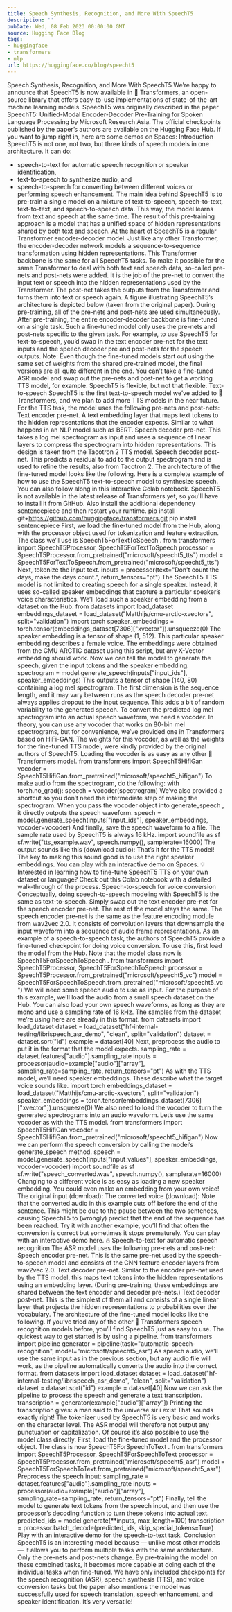 ```yaml
---
title: Speech Synthesis, Recognition, and More With SpeechT5
description: ''
pubDate: Wed, 08 Feb 2023 00:00:00 GMT
source: Hugging Face Blog
tags:
- huggingface
- transformers
- nlp
url: https://huggingface.co/blog/speecht5
---
```


Speech Synthesis, Recognition, and More With SpeechT5
We’re happy to announce that SpeechT5 is now available in 🤗 Transformers, an open-source library that offers easy-to-use implementations of state-of-the-art machine learning models.
SpeechT5 was originally described in the paper SpeechT5: Unified-Modal Encoder-Decoder Pre-Training for Spoken Language Processing by Microsoft Research Asia. The official checkpoints published by the paper’s authors are available on the Hugging Face Hub.
If you want to jump right in, here are some demos on Spaces:
Introduction
SpeechT5 is not one, not two, but three kinds of speech models in one architecture.
It can do:
- speech-to-text for automatic speech recognition or speaker identification,
- text-to-speech to synthesize audio, and
- speech-to-speech for converting between different voices or performing speech enhancement.
The main idea behind SpeechT5 is to pre-train a single model on a mixture of text-to-speech, speech-to-text, text-to-text, and speech-to-speech data. This way, the model learns from text and speech at the same time. The result of this pre-training approach is a model that has a unified space of hidden representations shared by both text and speech.
At the heart of SpeechT5 is a regular Transformer encoder-decoder model. Just like any other Transformer, the encoder-decoder network models a sequence-to-sequence transformation using hidden representations. This Transformer backbone is the same for all SpeechT5 tasks.
To make it possible for the same Transformer to deal with both text and speech data, so-called pre-nets and post-nets were added. It is the job of the pre-net to convert the input text or speech into the hidden representations used by the Transformer. The post-net takes the outputs from the Transformer and turns them into text or speech again.
A figure illustrating SpeechT5’s architecture is depicted below (taken from the original paper).
During pre-training, all of the pre-nets and post-nets are used simultaneously. After pre-training, the entire encoder-decoder backbone is fine-tuned on a single task. Such a fine-tuned model only uses the pre-nets and post-nets specific to the given task. For example, to use SpeechT5 for text-to-speech, you’d swap in the text encoder pre-net for the text inputs and the speech decoder pre and post-nets for the speech outputs.
Note: Even though the fine-tuned models start out using the same set of weights from the shared pre-trained model, the final versions are all quite different in the end. You can’t take a fine-tuned ASR model and swap out the pre-nets and post-net to get a working TTS model, for example. SpeechT5 is flexible, but not that flexible.
Text-to-speech
SpeechT5 is the first text-to-speech model we’ve added to 🤗 Transformers, and we plan to add more TTS models in the near future.
For the TTS task, the model uses the following pre-nets and post-nets:
Text encoder pre-net. A text embedding layer that maps text tokens to the hidden representations that the encoder expects. Similar to what happens in an NLP model such as BERT.
Speech decoder pre-net. This takes a log mel spectrogram as input and uses a sequence of linear layers to compress the spectrogram into hidden representations. This design is taken from the Tacotron 2 TTS model.
Speech decoder post-net. This predicts a residual to add to the output spectrogram and is used to refine the results, also from Tacotron 2.
The architecture of the fine-tuned model looks like the following.
Here is a complete example of how to use the SpeechT5 text-to-speech model to synthesize speech. You can also follow along in this interactive Colab notebook.
SpeechT5 is not available in the latest release of Transformers yet, so you'll have to install it from GitHub. Also install the additional dependency sentencepiece and then restart your runtime.
pip install git+https://github.com/huggingface/transformers.git
pip install sentencepiece
First, we load the fine-tuned model from the Hub, along with the processor object used for tokenization and feature extraction. The class we’ll use is SpeechT5ForTextToSpeech
.
from transformers import SpeechT5Processor, SpeechT5ForTextToSpeech
processor = SpeechT5Processor.from_pretrained("microsoft/speecht5_tts")
model = SpeechT5ForTextToSpeech.from_pretrained("microsoft/speecht5_tts")
Next, tokenize the input text.
inputs = processor(text="Don't count the days, make the days count.", return_tensors="pt")
The SpeechT5 TTS model is not limited to creating speech for a single speaker. Instead, it uses so-called speaker embeddings that capture a particular speaker’s voice characteristics. We’ll load such a speaker embedding from a dataset on the Hub.
from datasets import load_dataset
embeddings_dataset = load_dataset("Matthijs/cmu-arctic-xvectors", split="validation")
import torch
speaker_embeddings = torch.tensor(embeddings_dataset[7306]["xvector"]).unsqueeze(0)
The speaker embedding is a tensor of shape (1, 512). This particular speaker embedding describes a female voice. The embeddings were obtained from the CMU ARCTIC dataset using this script, but any X-Vector embedding should work.
Now we can tell the model to generate the speech, given the input tokens and the speaker embedding.
spectrogram = model.generate_speech(inputs["input_ids"], speaker_embeddings)
This outputs a tensor of shape (140, 80) containing a log mel spectrogram. The first dimension is the sequence length, and it may vary between runs as the speech decoder pre-net always applies dropout to the input sequence. This adds a bit of random variability to the generated speech.
To convert the predicted log mel spectrogram into an actual speech waveform, we need a vocoder. In theory, you can use any vocoder that works on 80-bin mel spectrograms, but for convenience, we’ve provided one in Transformers based on HiFi-GAN. The weights for this vocoder, as well as the weights for the fine-tuned TTS model, were kindly provided by the original authors of SpeechT5.
Loading the vocoder is as easy as any other 🤗 Transformers model.
from transformers import SpeechT5HifiGan
vocoder = SpeechT5HifiGan.from_pretrained("microsoft/speecht5_hifigan")
To make audio from the spectrogram, do the following:
with torch.no_grad():
speech = vocoder(spectrogram)
We’ve also provided a shortcut so you don’t need the intermediate step of making the spectrogram. When you pass the vocoder object into generate_speech
, it directly outputs the speech waveform.
speech = model.generate_speech(inputs["input_ids"], speaker_embeddings, vocoder=vocoder)
And finally, save the speech waveform to a file. The sample rate used by SpeechT5 is always 16 kHz.
import soundfile as sf
sf.write("tts_example.wav", speech.numpy(), samplerate=16000)
The output sounds like this (download audio):
That’s it for the TTS model! The key to making this sound good is to use the right speaker embeddings.
You can play with an interactive demo on Spaces.
💡 Interested in learning how to fine-tune SpeechT5 TTS on your own dataset or language? Check out this Colab notebook with a detailed walk-through of the process.
Speech-to-speech for voice conversion
Conceptually, doing speech-to-speech modeling with SpeechT5 is the same as text-to-speech. Simply swap out the text encoder pre-net for the speech encoder pre-net. The rest of the model stays the same.
The speech encoder pre-net is the same as the feature encoding module from wav2vec 2.0. It consists of convolution layers that downsample the input waveform into a sequence of audio frame representations.
As an example of a speech-to-speech task, the authors of SpeechT5 provide a fine-tuned checkpoint for doing voice conversion. To use this, first load the model from the Hub. Note that the model class now is SpeechT5ForSpeechToSpeech
.
from transformers import SpeechT5Processor, SpeechT5ForSpeechToSpeech
processor = SpeechT5Processor.from_pretrained("microsoft/speecht5_vc")
model = SpeechT5ForSpeechToSpeech.from_pretrained("microsoft/speecht5_vc")
We will need some speech audio to use as input. For the purpose of this example, we’ll load the audio from a small speech dataset on the Hub. You can also load your own speech waveforms, as long as they are mono and use a sampling rate of 16 kHz. The samples from the dataset we’re using here are already in this format.
from datasets import load_dataset
dataset = load_dataset("hf-internal-testing/librispeech_asr_demo", "clean", split="validation")
dataset = dataset.sort("id")
example = dataset[40]
Next, preprocess the audio to put it in the format that the model expects.
sampling_rate = dataset.features["audio"].sampling_rate
inputs = processor(audio=example["audio"]["array"], sampling_rate=sampling_rate, return_tensors="pt")
As with the TTS model, we’ll need speaker embeddings. These describe what the target voice sounds like.
import torch
embeddings_dataset = load_dataset("Matthijs/cmu-arctic-xvectors", split="validation")
speaker_embeddings = torch.tensor(embeddings_dataset[7306]["xvector"]).unsqueeze(0)
We also need to load the vocoder to turn the generated spectrograms into an audio waveform. Let’s use the same vocoder as with the TTS model.
from transformers import SpeechT5HifiGan
vocoder = SpeechT5HifiGan.from_pretrained("microsoft/speecht5_hifigan")
Now we can perform the speech conversion by calling the model’s generate_speech
method.
speech = model.generate_speech(inputs["input_values"], speaker_embeddings, vocoder=vocoder)
import soundfile as sf
sf.write("speech_converted.wav", speech.numpy(), samplerate=16000)
Changing to a different voice is as easy as loading a new speaker embedding. You could even make an embedding from your own voice!
The original input (download):
The converted voice (download):
Note that the converted audio in this example cuts off before the end of the sentence. This might be due to the pause between the two sentences, causing SpeechT5 to (wrongly) predict that the end of the sequence has been reached. Try it with another example, you’ll find that often the conversion is correct but sometimes it stops prematurely.
You can play with an interactive demo here. 🔥
Speech-to-text for automatic speech recognition
The ASR model uses the following pre-nets and post-net:
Speech encoder pre-net. This is the same pre-net used by the speech-to-speech model and consists of the CNN feature encoder layers from wav2vec 2.0.
Text decoder pre-net. Similar to the encoder pre-net used by the TTS model, this maps text tokens into the hidden representations using an embedding layer. (During pre-training, these embeddings are shared between the text encoder and decoder pre-nets.)
Text decoder post-net. This is the simplest of them all and consists of a single linear layer that projects the hidden representations to probabilities over the vocabulary.
The architecture of the fine-tuned model looks like the following.
If you’ve tried any of the other 🤗 Transformers speech recognition models before, you’ll find SpeechT5 just as easy to use. The quickest way to get started is by using a pipeline.
from transformers import pipeline
generator = pipeline(task="automatic-speech-recognition", model="microsoft/speecht5_asr")
As speech audio, we’ll use the same input as in the previous section, but any audio file will work, as the pipeline automatically converts the audio into the correct format.
from datasets import load_dataset
dataset = load_dataset("hf-internal-testing/librispeech_asr_demo", "clean", split="validation")
dataset = dataset.sort("id")
example = dataset[40]
Now we can ask the pipeline to process the speech and generate a text transcription.
transcription = generator(example["audio"]["array"])
Printing the transcription gives:
a man said to the universe sir i exist
That sounds exactly right! The tokenizer used by SpeechT5 is very basic and works on the character level. The ASR model will therefore not output any punctuation or capitalization.
Of course it’s also possible to use the model class directly. First, load the fine-tuned model and the processor object. The class is now SpeechT5ForSpeechToText
.
from transformers import SpeechT5Processor, SpeechT5ForSpeechToText
processor = SpeechT5Processor.from_pretrained("microsoft/speecht5_asr")
model = SpeechT5ForSpeechToText.from_pretrained("microsoft/speecht5_asr")
Preprocess the speech input:
sampling_rate = dataset.features["audio"].sampling_rate
inputs = processor(audio=example["audio"]["array"], sampling_rate=sampling_rate, return_tensors="pt")
Finally, tell the model to generate text tokens from the speech input, and then use the processor’s decoding function to turn these tokens into actual text.
predicted_ids = model.generate(**inputs, max_length=100)
transcription = processor.batch_decode(predicted_ids, skip_special_tokens=True)
Play with an interactive demo for the speech-to-text task.
Conclusion
SpeechT5 is an interesting model because — unlike most other models — it allows you to perform multiple tasks with the same architecture. Only the pre-nets and post-nets change. By pre-training the model on these combined tasks, it becomes more capable at doing each of the individual tasks when fine-tuned.
We have only included checkpoints for the speech recognition (ASR), speech synthesis (TTS), and voice conversion tasks but the paper also mentions the model was successfully used for speech translation, speech enhancement, and speaker identification. It’s very versatile!